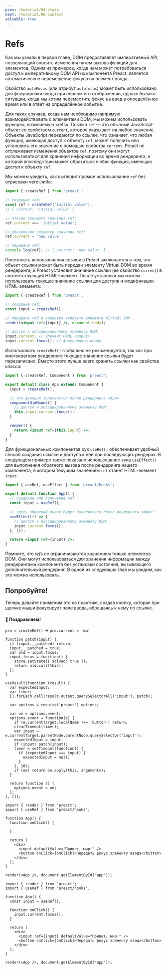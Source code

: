 ```yaml
---
prev: /tutorial/04-state
next: /tutorial/06-context
solvable: true
---
```


# Refs

Как мы узнали в первой главе, DOM предоставляет императивный API, позволяющий вносить изменения путем вызова функций для элементов. Одним из примеров, когда нам может потребоваться доступ к императивному DOM API из компонента Preact, является автоматическое перемещение фокуса на элемент ввода.

Свойство `autoFocus` (или атрибут `autofocus`) может быть использовано для фокусировки ввода при первом его отображении, однако бывают ситуации, когда мы хотим переместить фокус на ввод в определённое время или в ответ на определённое событие.

Для таких случаев, когда нам необходимо напрямую взаимодействовать с элементами DOM, мы можем использовать функцию, называемую «refs». Ссылка `ref` — это обычный JavaScript-объект со свойством `current`, которое указывает на любое значение. Объекты JavaScript передаются по ссылке, что означает, что любая функция, имеющая доступ к объекту `ref`, может получить или установить его значение с помощью свойства `current`. Preact не отслеживает изменения объектов `ref`, поэтому они могут использоваться для хранения информации во время рендеринга, к которой впоследствии может обратиться любая функция, имеющая доступ к объекту `ref`.

Мы можем увидеть, как выглядит прямое использование `ref` без отрисовки чего-либо:

```js
import { createRef } from 'preact';

// создание ref:
const ref = createRef('initial value');
// { current: 'initial value' }

// чтение текущего значения ref:
ref.current === 'initial value';

// обновление текущего значения ref:
ref.current = 'new value';

// передача ref:
console.log(ref); // { current: 'new value' }
```

Полезность использования ссылок в Preact заключается в том, что объект ссылки может быть передан элементу Virtual DOM во время рендеринга, и Preact установит значение ссылки (её свойство `current`) в соответствующий HTML-элемент. После установки мы можем использовать текущее значение ссылки для доступа и модификации HTML-элемента:

```jsx
import { createRef } from 'preact';

// создание ref:
const input = createRef();

// передача ref в качестве атрибута элемента Virtual DOM
render(<input ref={input} />, document.body);

// доступ к ассоциированному элементу DOM:
input.current; // элемент HTML <input>
input.current.focus(); // фокусировка ввода
```

Использовать `createRef()` глобально не рекомендуется, так как при многократном рендеринге текущее значение ссылки будет перезаписано. Вместо этого лучше всего хранить ссылки как свойства класса:

```jsx
import { createRef, Component } from 'preact';

export default class App extends Component {
  input = createRef();

  // эта функция запускается после рендеринга <App>
  componentDidMount() {
    // доступ к ассоциированному элементу DOM:
    this.input.current.focus();
  }

  render() {
    return <input ref={this.input} />;
  }
}
```

Для функциональных компонентов хук `useRef()` обеспечивает удобный способ создания ссылки и доступа к ней при последующих рендерах. В следующем примере также показано использование хука `useEffect()` для выполнения обратного вызова после рендеринга нашего компонента, в котором текущим значением `ref` станет HTML-элемент `input`:

```jsx
import { useRef, useEffect } from 'preact/hooks';

export default function App() {
  // создание или получение ref
  const input = useRef();

  // здесь обратный вызов будет выполняться после рендеринга <App>:
  useEffect(() => {
    // доступ к ассоциированному элементу DOM:
    input.current.focus();
  }, []);

  return <input ref={input} />;
}
```

Помните, что _refs_ не ограничиваются хранением только элементов DOM. Они могут использоваться для хранения информации между рендерингами компонента без установки состояния, вызывающего дополнительный рендеринг. В одной из следующих глав мы увидим, как это можно использовать.

## Попробуйте!

Теперь давайте применим это на практике, создав кнопку, которая при щелчке мыши фокусирует поле ввода, обращаясь к нему по ссылке.

<solution>
  <h4>🎉 Поздравляем!</h4>
  <p><code>pro = createRef()</code> → <code>pro.current = 'вы'</code></p>
</solution>

```js:setup
function patch(input) {
  if (input.__patched) return;
  input.__patched = true;
  var old = input.focus;
  input.focus = function() {
    store.setState({ solved: true });
    return old.call(this);
  };
}

useResult(function (result) {
  var expectedInput;
  var timer;
  [].forEach.call(result.output.querySelectorAll('input'), patch);

  var options = require('preact').options;

  var oe = options.event;
  options.event = function(e) {
    if (e.currentTarget.localName !== 'button') return;
    clearTimeout(timer);
    var input = e.currentTarget.parentNode.parentNode.querySelector('input');
    expectedInput = input;
    if (input) patch(input);
    timer = setTimeout(function() {
      if (expectedInput === input) {
        expectedInput = null;
      }
    }, 10);
    if (oe) return oe.apply(this, arguments);
  }

  return function () {
    options.event = oe;
  };
}, []);
```

```jsx:repl-initial
import { render } from 'preact';
import { useRef } from 'preact/hooks';

function App() {
  function onClick() {

  }

  return (
    <div>
      <input defaultValue="Привет, мир!" />
      <button onClick={onClick}>Передать фокус элементу ввода</button>
    </div>
  );
}

render(<App />, document.getElementById("app"));
```

```jsx:repl-final
import { render } from 'preact';
import { useRef } from 'preact/hooks';

function App() {
  const input = useRef();

  function onClick() {
    input.current.focus();
  }

  return (
    <div>
      <input ref={input} defaultValue="Привет, мир!" />
      <button onClick={onClick}>Передать фокус элементу ввода</button>
    </div>
  );
}

render(<App />, document.getElementById("app"));
```
